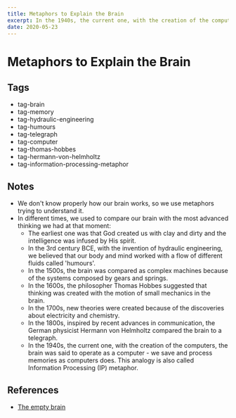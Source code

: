```yaml
---
title: Metaphors to Explain the Brain
excerpt: In the 1940s, the current one, with the creation of the computers, the brain was said to operate as a computer - we save and process memories as computers does. This analogy is also called Information Processing (IP) metaphor.
date: 2020-05-23
---
```


# Metaphors to Explain the Brain

## Tags

- tag-brain
- tag-memory
- tag-hydraulic-engineering
- tag-humours
- tag-telegraph
- tag-computer
- tag-thomas-hobbes
- tag-hermann-von-helmholtz
- tag-information-processing-metaphor

## Notes

- We don't know properly how our brain works, so we use metaphors trying to understand it.
- In different times, we used to compare our brain with the most advanced thinking we had at that moment:
  - The earliest one was that God created us with clay and dirty and the intelligence was infused by His spirit.
  - In the 3rd century BCE, with the invention of hydraulic engineering, we believed that our body and mind worked with a flow of different fluids called 'humours'.
  - In the 1500s, the brain was compared as complex machines because of the systems composed by gears and springs.
  - In the 1600s, the philosopher Thomas Hobbes suggested that thinking was created with the motion of small mechanics in the brain.
  - In the 1700s, new theories were created because of the discoveries about electricity and chemistry.
  - In the 1800s, inspired by recent advances in communication, the German physicist Hermann von Helmholtz compared the brain to a telegraph.
  - In the 1940s, the current one, with the creation of the computers, the brain was said to operate as a computer - we save and process memories as computers does. This analogy is also called Information Processing (IP) metaphor.

## References

- [The empty brain](https://app.getpocket.com/read/1291907579)
